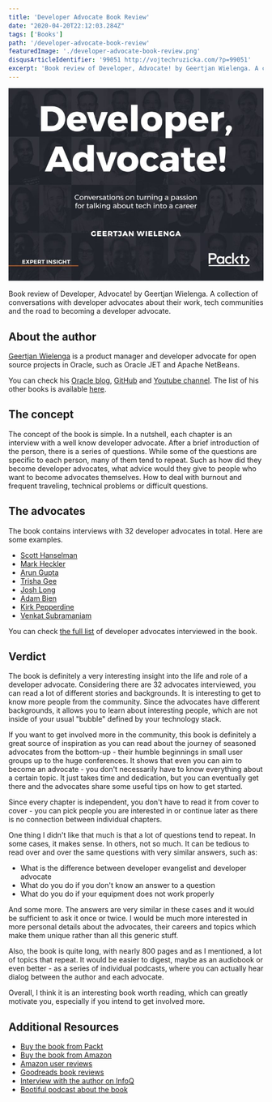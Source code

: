 ```yaml
---
title: 'Developer Advocate Book Review'
date: "2020-04-20T22:12:03.284Z"
tags: ['Books']
path: '/developer-advocate-book-review'
featuredImage: './developer-advocate-book-review.png'
disqusArticleIdentifier: '99051 http://vojtechruzicka.com/?p=99051'
excerpt: 'Book review of Developer, Advocate! by Geertjan Wielenga. A collection of conversations with developer advocates about their work, tech communities and the road to becoming a developer advocate.'
---
```


![Developer Advocate Book Review](developer-advocate-book-review.png)

Book review of Developer, Advocate! by Geertjan Wielenga. A collection of conversations with developer advocates about their work, tech communities and the road to becoming a developer advocate.

## About the author
[Geertjan Wielenga](https://twitter.com/GeertjanW) is a product manager and developer advocate for open source projects in Oracle, such as Oracle JET and Apache NetBeans.

You can check his [Oracle blog](https://blogs.oracle.com/author/geertjan-wielenga), [GitHub](https://github.com/GeertjanWielenga) and [Youtube channel](https://www.youtube.com/user/GeertjanWielenga1/videos). The list of his other books is available [here](https://www.amazon.com/s?i=stripbooks&rh=p_27%3AGeertjan+Wielenga&s=relevancerank&text=Geertjan+Wielenga&ref=dp_byline_sr_book_1).

## The concept
The concept of the book is simple. In a nutshell, each chapter is an interview with a well know developer advocate. After a brief introduction of the person, there is a series of questions. While some of the questions are specific to each person, many of them tend to repeat. Such as how did they become developer advocates, what advice would they give to people who want to become advocates themselves. How to deal with burnout and frequent traveling, technical problems or difficult questions.

## The advocates
The book contains interviews with 32 developer advocates in total. Here are some examples.

- [Scott Hanselman](https://www.hanselman.com/)
- [Mark Heckler](https://twitter.com/mkheck)
- [Arun Gupta](https://twitter.com/arungupta)
- [Trisha Gee](https://trishagee.github.io/)
- [Josh Long](https://joshlong.com/)
- [Adam Bien](http://adam-bien.com/)
- [Kirk Pepperdine](https://twitter.com/javaperftuning)
- [Venkat Subramaniam](https://twitter.com/venkat_s)

You can check [the full list](https://gist.github.com/vojtechruz/db120f75b463adb390e06a17b4999a33) of developer advocates interviewed in the book. 


## Verdict
The book is definitely a very interesting insight into the life and role of a developer advocate. Considering there are 32 advocates interviewed, you can read a lot of different stories and backgrounds. It is interesting to get to know more people from the community. Since the advocates have different backgrounds, it allows you to learn about interesting people, which are not inside of your usual "bubble" defined by your technology stack.

If you want to get involved more in the community, this book is definitely a great source of inspiration as you can read about the journey of seasoned advocates from the bottom-up - their humble beginnings in small user groups up to the huge conferences. It shows that even you can aim to become an advocate - you don't necessarily  have to know everything about a certain topic. It just takes time and dedication, but you can eventually get there and the advocates share some useful tips on how to get started.

Since every chapter is independent, you don't have to read it from cover to cover - you can pick people you are interested in or continue later as there is no connection between individual chapters.

One thing I didn't like that much is that a lot of questions tend to repeat. In some cases, it makes sense. In others, not so much. It can be tedious to read over and over the same questions with very similar answers, such as: 
- What is the difference between developer evangelist and developer advocate
- What do you do if you don't know an answer to a question
- What do you do if your equipment does not work properly

And some more. The answers are very similar in these cases and it would be sufficient to ask it once or twice. I would be much more interested in more personal details about the advocates, their careers and topics which make them unique rather than all this generic stuff.

Also, the book is quite long, with nearly 800 pages and as I mentioned, a lot of topics that repeat. It would be easier to digest, maybe as an audiobook or even better - as a series of individual podcasts, where you can actually hear dialog between the author and each advocate.

Overall, I think it is an interesting book worth reading, which can greatly motivate you, especially if you intend to get involved more.

## Additional Resources
- [Buy the book from Packt](https://www.packtpub.com/business-other/developer-advocate)
- [Buy the book from Amazon](https://www.amazon.com/Developer-Advocate-Conversations-turning-passion/dp/1789138744)
- [Amazon user reviews](https://www.amazon.com/Developer-Advocate-Conversations-turning-passion/dp/1789138744#customerReviews)
- [Goodreads book reviews](https://www.goodreads.com/book/show/48574066-developer-advocate)
- [Interview with the author on InfoQ](https://www.infoq.com/articles/developer-advocate/)
- [Bootiful podcast about the book](https://spring.io/blog/2019/10/04/a-bootiful-podcast-oracle-s-geertjan-wielenga-on-his-new-book-developer-advocate)



